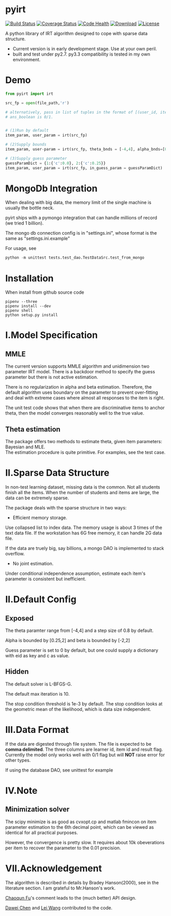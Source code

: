 pyirt
=====
[![Build Status](https://img.shields.io/travis/junchenfeng/pyirt/master.svg?style=flat)](https://travis-ci.org/junchenfeng/pyirt)
[![Coverage Status](https://coveralls.io/repos/github/junchenfeng/pyirt/badge.svg?branch=master)](https://coveralls.io/github/junchenfeng/pyirt?branch=master)
[![Code Health](https://landscape.io/github/junchenfeng/pyirt/master/landscape.svg?style=flat)](https://landscape.io/github/junchenfeng/pyirt/master)
[![Download](https://img.shields.io/pypi/dm/pyirt.svg?style=flat)](https://pypi.python.org/pypi/pyirt)
[![License](https://img.shields.io/pypi/l/pyirt.svg?style=flat)](https://pypi.python.org/pypi/pyirt)


A python library of IRT algorithm designed to cope with sparse data structure.

- Current version is in early development stage. Use at your own peril.
- built and test under py2.7. py3.3 compatibility is tested in my own
  environment. 


# Demo
```python
from pyirt import irt

src_fp = open(file_path,'r')

# alternatively, pass in list of tuples in the format of [(user_id, item_id, ans_boolean)]
# ans_boolean is 0/1.


# (1)Run by default
item_param, user_param = irt(src_fp)

# (2)Supply bounds
item_param, user-param = irt(src_fp, theta_bnds = [-4,4], alpha_bnds=[0.1,3], beta_bnds = [-3,3])

# (3)Supply guess parameter
guessParamDict = {1:{'c':0.0}, 2:{'c':0.25}}
item_param, user_param = irt(src_fp, in_guess_param = guessParamDict)
```

# MongoDb Integration

When dealing with big data, the memory limit of the single machine is usually the bottle neck.

pyirt ships with a pymongo integration that can handle millions of record (we tried 1 billion).

The mongo db connection config is in "settings.ini", whose format is the same as "settings.ini.example"

For usage, see
```python
python -m unittest tests.test_dao.TestDataSrc.test_from_mongo
```


# Installation

When install from github source code

```shell
pipenv --three
pipenv install --dev
pipenv shell
python setup.py install
```


I.Model Specification
===================

## MMLE
The current version supports MMLE algorithm and unidimension two parameter
IRT model. There is a backdoor method to specify the guess parameter but there
is not active estimation.

There is no regularization in alpha and beta estimation. Therefore, the default
algorithm uses boundary on the parameter to prevent over-fitting and deal with
extreme cases where almost all responses to the item is right.

The unit test code shows that when there are discriminative items to anchor theta, then the model converges reasonably well to the true value.

## Theta estimation
The package offers two methods to estimate theta, given item parameters: Bayesian and MLE. <br>
The estimation procedure is quite primitive. For examples, see the test case.  

II.Sparse Data Structure
==========

In non-test learning dataset, missing data is the common. Not all students finish all the items. When the number of students and items are large, the data can be extremely sparse.

The package deals with the sparse structure in two ways:

- Efficient memory storage. 

Use collapsed list to index data. The memory usage is about 3 times of the text data file. If the workstation has 6G free memory, it can handle 2G data file. 

If the data are truely big, say billions, a mongo DAO is implemented to stack overflow. 

- No joint estimation. 

Under conditional independence assumption, estimate each item's parameter is consistent but inefficient.


II.Default Config
===========
## Exposed
The theta paramter range from [-4,4] and a step size of 0.8 by default.

Alpha is bounded by [0.25,2] and beta is bounded by [-2,2]


Guess parameter is set to 0 by default, but one could supply a dictionary with eid as key and c as value.


## Hidden
The default solver is L-BFGS-G. 

The default max iteration is 10.

The stop condition threshold is 1e-3 by default. The stop condition looks at the geometric mean of the likelihood, which is data size independent.


III.Data Format
=========
If the data are digested through file system. The file is expected to be **comma delimited**. The three columns are learner id, item id and result flag. Currently the model only works well with 0/1 flag but will **NOT** raise error for other types.

If using the database DAO, see unittest for example



IV.Note
=======

## Minimization solver
The scipy minimize is as good as cvxopt.cp and matlab fmincon on item parameter estimation to the 6th decimal point, which can be viewed as identical for all practical purposes.

However, the convergence is pretty slow. It requires about 10k obeverations per item to recover the parameter to the 0.01 precision.


VII.Acknowledgement
==============
The algorithm is described in details by Bradey Hanson(2000), see in the literature section. I am grateful to Mr.Hanson's work.

[Chaoqun Fu](https://github.com/fuchaoqun)'s comment leads to the (much better) API design. 

[Dawei Chen](https://github.com/mvj3) and [Lei Wang](https://github.com/wlbksy) contributed to the code.

